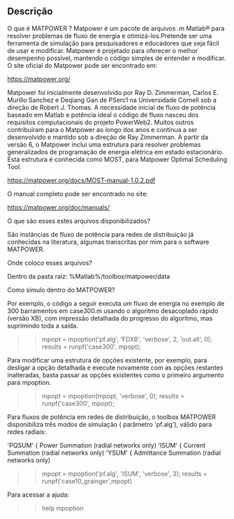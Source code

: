 Descrição
-------------

O que é MATPOWER ?
Matpower é um pacote de arquivos .m Matlab® para resolver problemas de fluxo de energia e 
otimizá-los.Pretende ser uma ferramenta de simulação para pesquisadores e educadores
que seja fácil de usar e modificar. Matpower é projetado para oferecer o melhor desempenho
possível, mantendo o código simples de entender e modificar. O site oficial do Matpower
pode ser encontrado em:

https://matpower.org/

Matpower foi inicialmente desenvolvido por Ray D. Zimmerman, Carlos E. Murillo Sanchez e 
Deqiang Gan de PSerc1 na Universidade Cornell sob a direção de Robert J. Thomas. A 
necessidade inicial de fluxo de potência baseado em Matlab e potência ideal o código de 
fluxo nasceu dos requisitos computacionais do projeto PowerWeb2. Muitos outros contribuíram 
para o Matpower ao longo dos anos e continua a ser desenvolvido e mantido sob a direção 
de Ray Zimmerman. 
A partir da versão 6, o Matpower inclui uma estrutura para resolver problemas generalizados 
de programação de energia elétrica em estado estacionário. Esta estrutura é conhecida como
MOST, para Matpower Optimal Scheduling Tool.

https://matpower.org/docs/MOST-manual-1.0.2.pdf

O manual completo pode ser encontrado no site:

https://matpower.org/doc/manuals/

O que são esses estes arquivos disponibilizados?

São instâncias de fluxo de potência para redes de distribuição já conhecidas na literatura,
algumas transcritas por mim para o software MATPOWER.

Onde coloco esses arquivos?

Dentro da pasta raiz: %Matlab%/toolbox/matpower/data

Como simulo dentro do MATPOWER?

Por exemplo, o código a seguir executa um fluxo de energia no exemplo de 300 barramentos em
case300.m usando o algoritmo desacoplado rápido (versão XB), com impressão detalhada do 
progresso do algoritmo, mas suprimindo toda a saída.

>> mpopt = mpoption('pf.alg', 'FDXB', 'verbose', 2, 'out.all', 0);
>> results = runpf('case300', mpopt);

Para modificar uma estrutura de opções existente, por exemplo, para desligar a opção detalhada
e execute novamente com as opções restantes inalteradas, basta passar as opções existentes
como o primeiro argumento para mpoption.

>> mpopt = mpoption(mpopt, 'verbose', 0);
>> results = runpf('case300', mpopt);

Para fluxos de potência em redes de distribuição, o toolbox MATPOWER disponibiliza três modos
de simulação ( parâmetro 'pf.alg'), válido para redes radiais:

'PQSUM' { Power Summation (radial networks only)
'ISUM' { Current Summation (radial networks only)
'YSUM' { Admittance Summation (radial networks only)

>> mpopt = mpoption('pf.alg', 'ISUM', 'verbose', 3);
>> results = runpf('case10_grainger',mpopt)

Para acessar a ajuda:

>>help mpoption

